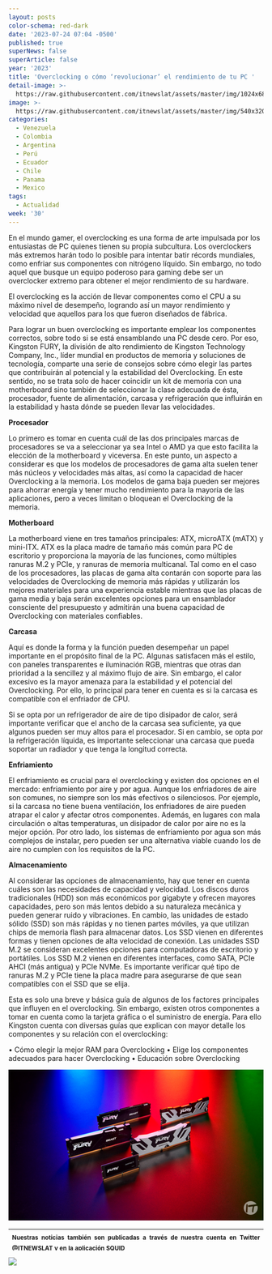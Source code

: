```yaml
---
layout: posts
color-schema: red-dark
date: '2023-07-24 07:04 -0500'
published: true
superNews: false
superArticle: false
year: '2023'
title: 'Overclocking o cómo ‘revolucionar’ el rendimiento de tu PC '
detail-image: >-
  https://raw.githubusercontent.com/itnewslat/assets/master/img/1024x680/tarjeta-fury-g.jpg
image: >-
  https://raw.githubusercontent.com/itnewslat/assets/master/img/540x320/tarjeta-fury-p.jpg
categories:
  - Venezuela
  - Colombia
  - Argentina
  - Perú
  - Ecuador
  - Chile
  - Panama
  - Mexico
tags:
  - Actualidad
week: '30'
---
```

En el mundo gamer, el overclocking es una forma de arte impulsada por los entusiastas de PC quienes tienen su propia subcultura. Los overclockers más extremos harán todo lo posible para intentar batir récords mundiales, como enfriar sus componentes con nitrógeno líquido. Sin embargo, no todo aquel que busque un equipo poderoso para gaming debe ser un overclocker extremo para obtener el mejor rendimiento de su hardware.

El overclocking es la acción de llevar componentes como el CPU a su máximo nivel de desempeño, logrando así un mayor rendimiento y velocidad que aquellos para los que fueron diseñados de fábrica.

Para lograr un buen overclocking es importante emplear los componentes correctos, sobre todo si se está ensamblando una PC desde cero. Por eso, Kingston FURY, la división de alto rendimiento de Kingston Technology Company, Inc., líder mundial en productos de memoria y soluciones de tecnología, comparte una serie de consejos sobre cómo elegir las partes que contribuirán al potencial y la estabilidad del Overclocking. 
En este sentido, no se trata solo de hacer coincidir un kit de memoria con una motherboard sino también de seleccionar la clase adecuada de ésta, procesador, fuente de alimentación, carcasa y refrigeración que influirán en la estabilidad y hasta dónde se pueden llevar las velocidades.

**Procesador**

Lo primero es tomar en cuenta cuál de las dos principales marcas de procesadores se va a seleccionar ya sea Intel o AMD ya que esto facilita la elección de la motherboard y viceversa. En este punto, un aspecto a considerar es que los modelos de procesadores de gama alta suelen tener más núcleos y velocidades más altas, así como la capacidad de hacer Overclocking a la memoria. Los modelos de gama baja pueden ser mejores para ahorrar energía y tener mucho rendimiento para la mayoría de las aplicaciones, pero a veces limitan o bloquean el Overclocking de la memoria.

**Motherboard**

La motherboard viene en tres tamaños principales: ATX, microATX (mATX) y mini-ITX. ATX es la placa madre de tamaño más común para PC de escritorio y proporciona la mayoría de las funciones, como múltiples ranuras M.2 y PCIe, y ranuras de memoria multicanal. Tal como en el caso de los procesadores, las placas de gama alta contarán con soporte para las velocidades de Overclocking de memoria más rápidas y utilizarán los mejores materiales para una experiencia estable mientras que las placas de gama media y baja serán excelentes opciones para un ensamblador consciente del presupuesto y admitirán una buena capacidad de Overclocking con materiales confiables.

**Carcasa**

Aquí es donde la forma y la función pueden desempeñar un papel importante en el propósito final de la PC. Algunas satisfacen más el estilo, con paneles transparentes e iluminación RGB, mientras que otras dan prioridad a la sencillez y al máximo flujo de aire. Sin embargo, el calor excesivo es la mayor amenaza para la estabilidad y el potencial del Overclocking. Por ello, lo principal para tener en cuenta es si la carcasa es compatible con el enfriador de CPU.

Si se opta por un refrigerador de aire de tipo disipador de calor, será importante verificar que el ancho de la carcasa sea suficiente, ya que algunos pueden ser muy altos para el procesador. Si en cambio, se opta por la refrigeración líquida, es importante seleccionar una carcasa que pueda soportar un radiador y que tenga la longitud correcta.

**Enfriamiento**

El enfriamiento es crucial para el overclocking y existen dos opciones en el mercado: enfriamiento por aire y por agua. Aunque los enfriadores de aire son comunes, no siempre son los más efectivos o silenciosos. Por ejemplo, si la carcasa no tiene buena ventilación, los enfriadores de aire pueden atrapar el calor y afectar otros componentes. Además, en lugares con mala circulación o altas temperaturas, un disipador de calor por aire no es la mejor opción. Por otro lado, los sistemas de enfriamiento por agua son más complejos de instalar, pero pueden ser una alternativa viable cuando los de aire no cumplen con los requisitos de la PC.

**Almacenamiento**

Al considerar las opciones de almacenamiento, hay que tener en cuenta cuáles son las necesidades de capacidad y velocidad. Los discos duros tradicionales (HDD) son más económicos por gigabyte y ofrecen mayores capacidades, pero son más lentos debido a su naturaleza mecánica y pueden generar ruido y vibraciones. En cambio, las unidades de estado sólido (SSD) son más rápidas y no tienen partes móviles, ya que utilizan chips de memoria flash para almacenar datos. Los SSD vienen en diferentes formas y tienen opciones de alta velocidad de conexión. Las unidades SSD M.2 se consideran excelentes opciones para computadoras de escritorio y portátiles. Los SSD M.2 vienen en diferentes interfaces, como SATA, PCIe AHCI (más antigua) y PCIe NVMe. Es importante verificar qué tipo de ranuras M.2 y PCIe tiene la placa madre para asegurarse de que sean compatibles con el SSD que se elija. 

Esta es solo una breve y básica guía de algunos de los factores principales que influyen en el overclocking. Sin embargo, existen otros componentes a tomar en cuenta como la tarjeta gráfica o el suministro de energía. Para ello Kingston cuenta con diversas guías que explican con mayor detalle los componentes y su relación con el overclocking:

•	Cómo elegir la mejor RAM para Overclocking
•	Elige los componentes adecuados para hacer Overclocking
•	Educación sobre Overclocking

![](https://raw.githubusercontent.com/itnewslat/assets/master/img/540x320/tarjeta-fury-p.jpg)

<table style="height: 42px;" width="569">
<tbody>
<tr>
<td style="text-align: justify;"><sub><strong>Nuestras noticias también son publicadas a través de nuestra cuenta en Twitter <a href="https://twitter.com/itnewslat?lang=es">@ITNEWSLAT</a> y en la aplicación <a href="https://squidapp.co/en/">SQUID</a></strong></sub></td>
</tr>
</tbody>
</table>
<img src="https://tracker.metricool.com/c3po.jpg?hash=56f88a41e39ab42c063cc51676587a04"/>